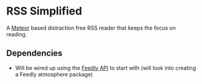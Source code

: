 # RSS Simplified

A [Meteor](http://meteor.com) based distraction free RSS reader that keeps the focus on reading.

## Dependencies

- Will be wired up using the [Feedly API](https://developer.feedly.com) to start with (will look into creating a Feedly atmosphere package)

